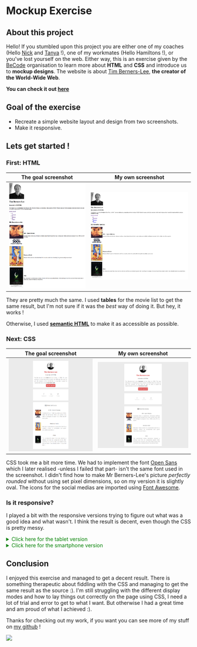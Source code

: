 # Mockup Exercise
## About this project
Hello! If you stumbled upon this project you are either one of my coaches (Hello [Nick](https://github.com/NickBanken) and [Tanya](https://github.com/Tanya-Amber-L) !), one of my workmates (Hello Hamiltons !), or you've lost yourself on the web. Either way, this is an exercise given by the [BeCode](https://github.com/becodeorg) organisation to learn more about **HTML** and **CSS** and introduce us to **mockup designs**. The website is about [Tim Berners-Lee](https://en.wikipedia.org/wiki/Tim_Berners-Lee), **the creator of the World-Wide Web**.

**You can check it out [here](https://mrpinoboy.github.io/website-berners-lee/)**
## Goal of the exercise
- Recreate a simple website layout and design from two screenshots.
- Make it responsive.
## Lets get started !
### First: **HTML**
|The goal screenshot|My own screenshot| 
|---|---|
|![](/images/goal-html.png)|![](/images/my-html.png)|

They are pretty much the same. I used **tables** for the movie list to get the same result, but I'm not sure if it was the *best* way of doing it. But hey, it works !

Otherwise, I used [**semantic HTML**](https://www.w3schools.com/html/html5_semantic_elements.asp) to make it as accessible as possible.

### Next: **CSS**
|The goal screenshot|My own screenshot| 
|---|---|
|![](/images/goal-css.png)|![](/images/my-css.png)|

CSS took me a bit more time. We had to implement the font [Open Sans](https://fonts.google.com/specimen/Open+Sans) which I later realised -unless I failed that part- isn't the same font used in the screenshot. I didn't find how to make Mr Berners-Lee's picture *perfectly rounded* without using set pixel dimensions, so on my version it is slightly oval. The icons for the social medias are imported using [Font Awesome](https://fontawesome.com/).

### Is it **responsive**?
I played a bit with the responsive versions trying to figure out what was a good idea and what wasn't. I think the result is decent, even though the CSS is pretty messy.

<details style="cursor:pointer; color:green">
<summary>Click here for the tablet version</summary>

![](/images/tablet-css.png)
</details>

<details style="cursor:pointer; color:green">
<summary>Click here for the smartphone version</summary>

![](/images/smartphone-css.png)
</details>

## Conclusion
I enjoyed this exercise and managed to get a decent result. There is something therapeutic about fiddling with the CSS and managing to get the same result as the source :). I'm still struggling with the different display modes and how to lay things out correctly on the page using CSS, I need a lot of trial and error to get to what I want. But otherwise I had a great time and am proud of what I achieved :).

Thanks for checking out my work, if you want you can see more of my stuff on [my github](https://github.com/MrPinoBoy) !

![](https://media.tenor.com/images/abb5b5ab1fe33e2f43f07064d8da932b/tenor.gif)
